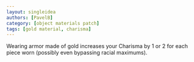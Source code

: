 ```yaml
---
layout: singleidea
authors: [PavelB]
category: [object materials patch]
tags: [gold material, charisma]
---
```

Wearing armor made of gold increases your Charisma by 1 or 2 for each piece worn (possibly even bypassing racial maximums).
